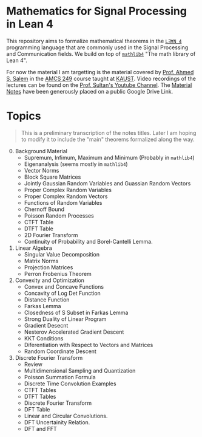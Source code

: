 # Mathematics for Signal Processing in Lean 4

This repository aims to formalize mathematical theorems in the [`LƎⱯN 4`](https://leanprover.github.io/about/) programming language that are commonly used in the Signal Processing and Communication fields. We build on top of [`mathlib4`](https://github.com/leanprover-community/mathlib4) "The math library of Lean 4". 

For now the material I am targetting is the material covered by [Prof. Ahmed S. Salem](https://www.kaust.edu.sa/en/study/faculty/ahmed-k-sultan-salem) in the [AMCS 249](https://registrar-programguide.kaust.edu.sa/2023-2024/Program-Guide/Courses/AMCS-Applied-Mathematical-and-Computational-Science/200/AMCS-249) course taught at [KAUST](https://www.kaust.edu.sa/). Video recordings of the lectures can be found on the [Prof. Sultan's Youtube Channel](https://www.youtube.com/playlist?list=PLDWe3i9elAdLlaCdx7tMkLNxelfjkrzAY). The [Material Notes](https://drive.google.com/drive/folders/1vKg8hv21zalUVGc0cFOTbKlHzQIomiVu) have been generously placed on a public Google Drive Link.

# Topics

> This is a preliminary transcription of the notes titles. Later I am hoping to modify it to include the "main" theorems formalized along the way. 
0. Background Material
    - Supremum, Infimum, Maximum and Minimum (Probably in `mathlib4`)
    - Eigenanalysis (seems mostly in `mathlib4`)
    - Vector Norms
    - Block Square Matrices
    - Jointly Gaussian Random Variables and Guassian Random Vectors
    - Proper Complex Random Variables
    - Proper Complex Random Vectors
    - Functions of Random Variables
    - Chernoff Bound
    - Poisson Random Processes
    - CTFT Table
    - DTFT Table
    - 2D Fourier Transform
    - Continuity of Probability and Borel-Cantelli Lemma. 
1. Linear Algebra
    - Singular Value Decomposition
    - Matrix Norms
    - Projection Matrices
    - Perron Frobenius Theorem
2. Convexity and Optimization
    - Convex and Concave Functions
    - Concavity of Log Det Function
    <!-- - Something about Boyd -->
    - Distance Function
    - Farkas Lemma
    - Closedness of S Subset in Farkas Lemma
    - Strong Duality of Linear Program
    - Gradient Desecnt
    - Nesterov Accelerated Gradient Descent
    - KKT Conditions
    - Diferentiation with Respect to Vectors and Matrices
    - Random Coordinate Descent
3. Discrete Fourier Transform
    - Review
    - Multidimensional Sampling and Quantization
    - Poisson Summation Formula
    - Discrete Time Convolution Examples
    - CTFT Tables
    - DTFT Tables
    - Discrete Fourier Transform
    - DFT Table
    - Linear and Circular Convolutions.
    - DFT Uncertainity Relation.
    - DFT and FFT